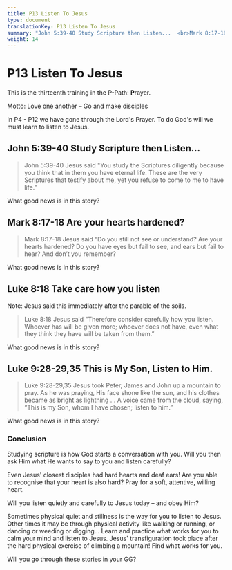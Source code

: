 ```yaml
---
title: P13 Listen To Jesus
type: document
translationKey: P13 Listen To Jesus
summary: "John 5:39-40 Study Scripture then Listen...  <br>Mark 8:17-18 Are your hearts hardened?  <br>Luke 8:18 Take care how you listen  <br>Luke 9:28-29,35 This is My Son, Listen to Him."
weight: 14
---
```

# P13 Listen To Jesus

This is the thirteenth training in the P-Path: **P**rayer.

Motto: Love one another – Go and make disciples

In P4 - P12 we have gone through the Lord's Prayer. To do God's will we must learn to listen to Jesus.

## John 5:39-40 Study Scripture then Listen...

>   John 5:39-40 Jesus said "You study the Scriptures diligently because you think that in them you have eternal life. These are the very Scriptures that testify about me, yet you refuse to come to me to have life."

What good news is in this story?

## Mark 8:17-18 Are your hearts hardened?

>   Mark 8:17-18 Jesus said “Do you still not see or understand? Are your hearts hardened? Do you have eyes but fail to see, and ears but fail to hear? And don’t you remember?

What good news is in this story?

## Luke 8:18 Take care how you listen

Note: Jesus said this immediately after the parable of the soils.

>   Luke 8:18 Jesus said "Therefore consider carefully how you listen. Whoever has will be given more; whoever does not have, even what they think they have will be taken from them.”

What good news is in this story?

## Luke 9:28-29,35 This is My Son, Listen to Him.

>   Luke 9:28-29,35 Jesus took Peter, James and John up a mountain to pray. As he was praying, His face shone like the sun, and his clothes became as bright as lightning ... A voice came from the cloud, saying, “This is my Son, whom I have chosen; listen to him.”

What good news is in this story?

### Conclusion

Studying scripture is how God starts a conversation with you. Will you then ask Him what He wants to say to you and listen carefully?

Even Jesus' closest disciples had hard hearts and deaf ears! Are you able to recognise that your heart is also hard? Pray for a soft, attentive, willing heart.

Will you listen quietly and carefully to Jesus today – and obey Him?

Sometimes physical quiet and stillness is the way for you to listen to Jesus. Other times it may be through physical activity like walking or running, or dancing or weeding or digging... Learn and practice what works for you to calm your mind and listen to Jesus. Jesus' transfiguration took place after the hard physical exercise of climbing a mountain! Find what works for you.

Will you go through these stories in your GG?

